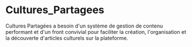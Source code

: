 # Cultures_Partagees
Cultures Partagées a besoin d'un système de gestion de contenu performant et d'un front convivial pour faciliter la création, l'organisation et la découverte d'articles culturels sur la plateforme.
